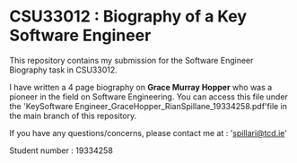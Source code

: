 # CSU33012 : Biography of a Key Software Engineer

This repository contains my submission for the Software Engineer Biography task in CSU33012.

I have written a 4 page biography on <b>Grace Murray Hopper</b> who was a pioneer in the field on Software Engineering. 
You can access this file under the 'KeySoftware Engineer_GraceHopper_RianSpillane_19334258.pdf'file in the main branch of this repository.

If you have any questions/concerns, please contact me at : 'spillari@tcd.ie'

Student number : 19334258
